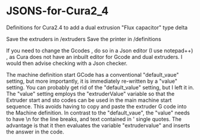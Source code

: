 # JSONS-for-Cura2_4
Definitions for Cura2.4 to add a dual extrusion "Flux capacitor" type delta 
 
 Save the extruders in /extruders
 Save the printer in /definitions
 
If you need to change the Gcodes , do so in a Json editor (I use notepad++) , as Cura does not have an inbuilt editor for Gcode and dual extruders. I would then advise checking with a Json checker.

The machine definition start GCode has a conventional "default_vaue" setting, but more importantly, it is immediately re-written by a "value" setting. You can probably get rid of the "default_value" setting, but I left it in. 
The "value" setting employs the "extruderValue" variable so that the Extruder start and sto codes can be used in the main machine start sequence. This avoids having to copy and paste the extruder G code into the Machine definition. In contrast to the "default_vaue", the "value" needs to have \\n for the line breaks, and text contained in ' single quotes. The advantage is that it then evaluates the variable "extrudervalue" and inserts the answer in the code.




